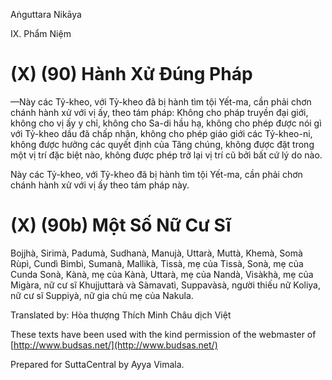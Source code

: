 Aṅguttara Nikāya

IX. Phẩm Niệm

# (X) (90) Hành Xử Ðúng Pháp

—Này các Tỷ-kheo, với Tỷ-kheo đã bị hành tìm tội Yết-ma, cần phải chơn chánh hành xử với vị ấy, theo tám pháp: Không cho pháp truyền đại giới, không cho vị ấy y chỉ, không cho Sa-di hầu hạ, không cho phép được nói gì với Tỷ-kheo dầu đã chấp nhận, không cho phép giáo giới các Tỷ-kheo-ni, không được hưởng các quyết định của Tăng chúng, không được đặt trong một vị trí đặc biệt nào, không được phép trở lại vị trí cũ bởi bất cứ lý do nào.

Này các Tỷ-kheo, với Tỷ-kheo đã bị hành tìm tội Yết-ma, cần phải chơn chánh hành xử với vị ấy theo tám pháp này.

# (X) (90b) Một Số Nữ Cư Sĩ

Bojjhà, Sirimà, Padumà, Sudhanà, Manujà, Uttarà, Muttà, Khemà, Somà Rùpì, Cundì Bimbì, Sumanà, Mallikà, Tissà, mẹ của Tissà, Sonà, mẹ của Cunda Sonà, Kànà, mẹ của Kànà, Uttarà, mẹ của Nandà, Visàkhà, mẹ của Migàra, nữ cư sĩ Khujjuttarà và Sàmavatì, Suppavàsà, người thiếu nữ Koliya, nữ cư sĩ Suppiyà, nữ gia chủ mẹ của Nakula.

Translated by: Hòa thượng Thích Minh Châu dịch Việt

These texts have been used with the kind permission of the webmaster of [http://www.budsas.net/](http://www.budsas.net/)

Prepared for SuttaCentral by Ayya Vimala.
